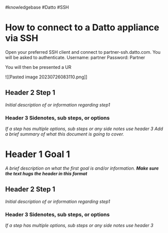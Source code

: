 #knowledgebase  #Datto #SSH

# How to connect to a Datto appliance via SSH
Open your preferred SSH client and connect to partner-ssh.datto.com. You will be asked to authenticate. 
Username: partner
Password: Partner

You will then be presented a UR

![[Pasted image 20230726083110.png]]

## Header 2 Step 1
_Initial description of or information regarding step1_

### Header 3 Sidenotes, sub steps, or options
_If a step has multiple options, sub steps or any side notes use header 3_
_Add a brief summary of what this document is going to cover._

# Header 1 Goal 1
_A brief description on what the first goal is and/or information. **Make sure the text hugs the header in this format**_ 

## Header 2 Step 1
_Initial description of or information regarding step1_

### Header 3 Sidenotes, sub steps, or options
_If a step has multiple options, sub steps or any side notes use header 3_